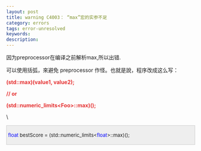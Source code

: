 ```yaml
---
layout: post
title: warning C4003： “max”宏的实参不足
category: errors
tags: error-unresolved
keywords: 
description: 
---
```


 

因为preprocessor在编译之前解析max,所以出错.

可以使用括弧，來避免 preprocessor 作怪。也就是說，程序改成这么写：

**<span style="color:#e53333;">(std::max)(value1, value2);</span>**

**<span style="color:#e53333;">// or</span>**

**<span
style="color:#e53333;">(std::numeric\_limits\<Foo\>::max)();</span>**

\

<div
style="border-bottom:#cccccc 1px solid;border-left:#cccccc 1px solid;padding-bottom:4px;background-color:#eeeeee;padding-left:4px;width:98%;padding-right:5px;font-size:13px;word-break:break-all;border-top:#cccccc 1px solid;border-right:#cccccc 1px solid;padding-top:4px;">

<span
style="color:#0000ff;">float</span> bestScore = (std::numeric\_limits\<<span
style="color:#0000ff;">float</span>\>::max)();

</div>

 

 








